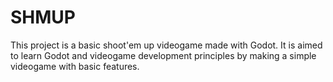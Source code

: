 # SHMUP

This project is a basic shoot'em up videogame made with Godot. It is aimed to learn Godot and videogame development principles by making a simple videogame with basic features.
